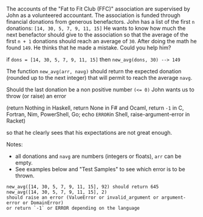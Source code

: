 The accounts of the "Fat to Fit Club (FFC)" association are supervised by John as a volunteered accountant.
The association is funded through financial donations from generous benefactors. John has a list of
the first `n` donations: `[14, 30, 5, 7, 9, 11, 15]`
He wants to know how much the next benefactor should give to the association so that the 
average of the first `n + 1` donations should reach an average of `30`.
After doing the math he found `149`. He thinks that he made a mistake.
Could you help him?

if `dons = [14, 30, 5, 7, 9, 11, 15]` then `new_avg(dons, 30) --> 149`

The function `new_avg(arr, navg)` should return the expected donation
(rounded up to the next integer) that will permit to reach the average `navg`. 

Should the last donation be a non positive number `(<= 0)` John wants us to throw (or raise) an error 

(return Nothing in Haskell, return None in F# and Ocaml, return `-1` in C, Fortran,  Nim, PowerShell, Go; echo `ERROR`in Shell, raise-argument-error in Racket) 

so that he clearly sees that his expectations are not great enough.

Notes: 

- all donations and `navg` are numbers (integers or floats), `arr` can be empty.
- See examples below and "Test Samples" to see which error is to be thrown.

```
new_avg([14, 30, 5, 7, 9, 11, 15], 92) should return 645
new_avg([14, 30, 5, 7, 9, 11, 15], 2) 
should raise an error (ValueError or invalid_argument or argument-error or DomainError) 
or return `-1` or ERROR depending on the language
```



